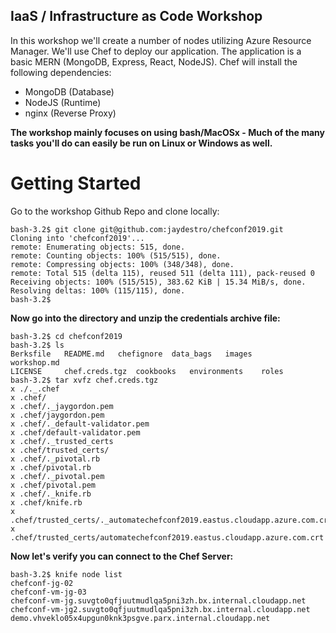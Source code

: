 ## IaaS / Infrastructure as Code Workshop

In this workshop we'll create a number of nodes utilizing Azure Resource Manager.  We'll use Chef to deploy our application.  The application is a basic MERN (MongoDB, Express, React, NodeJS).  Chef will install the following dependencies:

  - MongoDB (Database)
  - NodeJS (Runtime)
  - nginx (Reverse Proxy)
 
 
**The workshop mainly focuses on using bash/MacOSx - Much of the many tasks you'll do can easily be run on Linux or Windows as well.**

# Getting Started

 Go to the workshop Github Repo and clone locally:
  ```
  bash-3.2$ git clone git@github.com:jaydestro/chefconf2019.git
Cloning into 'chefconf2019'...
remote: Enumerating objects: 515, done.
remote: Counting objects: 100% (515/515), done.
remote: Compressing objects: 100% (348/348), done.
remote: Total 515 (delta 115), reused 511 (delta 111), pack-reused 0
Receiving objects: 100% (515/515), 383.62 KiB | 15.34 MiB/s, done.
Resolving deltas: 100% (115/115), done.
bash-3.2$
  ```
**Now go into the directory and unzip the credentials archive file:**
```
bash-3.2$ cd chefconf2019
bash-3.2$ ls
Berksfile	README.md	chefignore	data_bags	images		workshop.md
LICENSE		chef.creds.tgz	cookbooks	environments	roles
bash-3.2$ tar xvfz chef.creds.tgz
x ./._.chef
x .chef/
x .chef/._jaygordon.pem
x .chef/jaygordon.pem
x .chef/._default-validator.pem
x .chef/default-validator.pem
x .chef/._trusted_certs
x .chef/trusted_certs/
x .chef/._pivotal.rb
x .chef/pivotal.rb
x .chef/._pivotal.pem
x .chef/pivotal.pem
x .chef/._knife.rb
x .chef/knife.rb
x .chef/trusted_certs/._automatechefconf2019.eastus.cloudapp.azure.com.crt
x .chef/trusted_certs/automatechefconf2019.eastus.cloudapp.azure.com.crt
```
**Now let's verify you can connect to the Chef Server:**
```
bash-3.2$ knife node list
chefconf-jg-02
chefconf-vm-jg-03
chefconf-vm-jg.suvgto0qfjuutmudlqa5pni3zh.bx.internal.cloudapp.net
chefconf-vm-jg2.suvgto0qfjuutmudlqa5pni3zh.bx.internal.cloudapp.net
demo.vhveklo05x4upgun0knk3psgve.parx.internal.cloudapp.net
```

